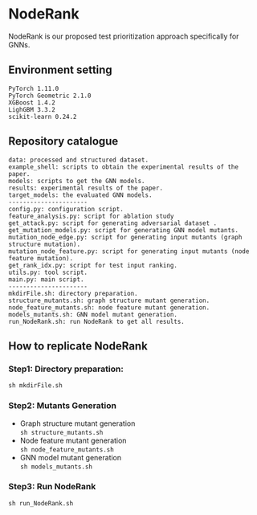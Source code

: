# NodeRank
NodeRank is our proposed test prioritization approach specifically for GNNs.

## Environment setting
    PyTorch 1.11.0
    PyTorch Geometric 2.1.0
    XGBoost 1.4.2
    LighGBM 3.3.2
    scikit-learn 0.24.2

##  Repository catalogue
    data: processed and structured dataset.
    example_shell: scripts to obtain the experimental results of the paper. 
    models: scripts to get the GNN models.
    results: experimental results of the paper.
    target_models: the evaluated GNN models.
    ----------------------
    config.py: configuration script.
    feature_analysis.py: script for ablation study 
    get_attack.py: script for generating adversarial dataset .
    get_mutation_models.py: script for generating GNN model mutants.
    mutation_node_edge.py: script for generating input mutants (graph structure mutation).
    mutation_node_feature.py: script for generating input mutants (node feature mutation).
    get_rank_idx.py: script for test input ranking.
    utils.py: tool script.
    main.py: main script.
    ----------------------
    mkdirFile.sh: directory preparation.
    structure_mutants.sh: graph structure mutant generation.
    node_feature_mutants.sh: node feature mutant generation.
    models_mutants.sh: GNN model mutant generation.
    run_NodeRank.sh: run NodeRank to get all results.

## How to replicate NodeRank
### Step1: Directory preparation:  
```sh mkdirFile.sh```

### Step2: Mutants Generation
- Graph structure mutant generation  
    ```sh structure_mutants.sh```
- Node feature mutant generation  
    ```sh node_feature_mutants.sh```
- GNN model mutant generation  
    ```sh models_mutants.sh```
### Step3: Run NodeRank  
```sh run_NodeRank.sh```